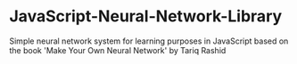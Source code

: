 # JavaScript-Neural-Network-Library
Simple neural network system for learning purposes in JavaScript based on the book 'Make Your Own Neural Network' by Tariq Rashid
